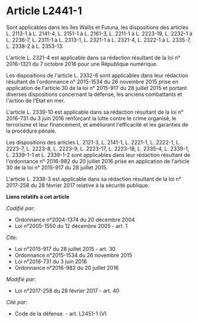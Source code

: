 # Article L2441-1

Sont applicables dans les îles Wallis et Futuna, les dispositions des articles L. 2113-1 à L. 2141-4, L. 2151-1 à L. 2161-3,
L. 2211-1 à L. 2223-19, L. 2232-1 à L. 2236-7, L. 2311-1 à L. 2313-1, L. 2321-1 à L. 2321-4, L. 2322-1 à L. 2335-7, L. 2338-2
à L. 2353-13. 

L'article L. 2321-4 est applicable dans sa rédaction résultant de la loi n° 2016-1321 du 7 octobre 2016 pour une République
numérique. 

Les dispositions de l'article L. 2332-6 sont applicables dans leur rédaction résultant de l'ordonnance n° 2015-1534 du 26
novembre 2015 prise en application de l'article 30 de la loi n° 2015-917 du 28 juillet 2015 et portant diverses dispositions
concernant la défense, les anciens combattants et l'action de l'Etat en mer. 

L'article L. 2339-10 est applicable dans sa rédaction résultant de la loi n° 2016-731 du 3 juin 2016 renforçant la lutte
contre le crime organisé, le terrorisme et leur financement, et améliorant l'efficacité et les garanties de la procédure
pénale. 

Les dispositions des articles L. 2121-3, L. 2141-1, L. 2221-1, L. 2222-1, L. 2223-7, L. 2223-8, L. 2223-9, L. 2223-17, L.
2223-18, L. 2335-4, L. 2339-1, L. 2339-1-1 et L. 2339-1-2 sont applicables dans leur rédaction résultant de l'ordonnance n°
2016-982 du 20 juillet 2016 prise en application de l'article 30 de la loi n° 2015-917 du 28 juillet 2015.

L'article L. 2338-3 est applicable dans sa rédaction résultant de la loi n° 2017-258 du 28 février 2017 relative à la
sécurité publique.

**Liens relatifs à cet article**

_Codifié par_:

  - Ordonnance n°2004-1374 du 20 décembre 2004
  - Loi n°2005-1550 du 12 décembre 2005 - art. 1

_Cite_:

  - Loi n°2015-917 du 28 juillet 2015 - art. 30
  - Ordonnance n°2015-1534 du 26 novembre 2015
  - Loi n°2016-731 du 3 juin 2016
  - Ordonnance n°2016-982 du 20 juillet 2016

_Modifié par_:

  - Loi n°2017-258 du 28 février 2017 - art. 40

_Cité par_:

  - Code de la défense. - art. L2451-1 (V)
